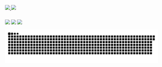 <div>
  <a href="https://github.com/JulianoPadoinVieira">
  <img height="180em" src="https://github-readme-stats.vercel.app/api?username=JulianoPadoinVieira&show_icons=true&theme=dracula&include_all_commits=true&count_private=true"/>
  <img height="180em" src="https://github-readme-stats.vercel.app/api/top-langs/?username=JulianoPadoinVieira&layout=compact&langs_count=7&theme=dracula"/>
</div>
  
  ##
 
<div>
  <a href="https://www.instagram.com/julianolasagrada/ target="_blank"><img src="https://img.shields.io/badge/-Instagram-%23E4405F?style=for-the-badge&logo=instagram&logoColor=white" target="_blank"></a>
  <a href = "mailto:proprietyofkurd@hotmail.com"><img src="https://img.shields.io/badge/Microsoft_Outlook-0078D4?style=for-the-badge&logo=microsoft-outlook&logoColor=white" target="_blank"></a>  
  <a href="https://www.linkedin.com/in/juliano-padoin-vieira-40b911181/" target="_blank"><img src="https://img.shields.io/badge/-LinkedIn-%230077B5?style=for-the-badge&logo=linkedin&logoColor=white" target="_blank"></a> 
 
  ![Snake animation](https://github.com/julianopadoinvieira/julianopadoinvieira/blob/output/github-contribution-grid-snake.svg)
 
</div>
